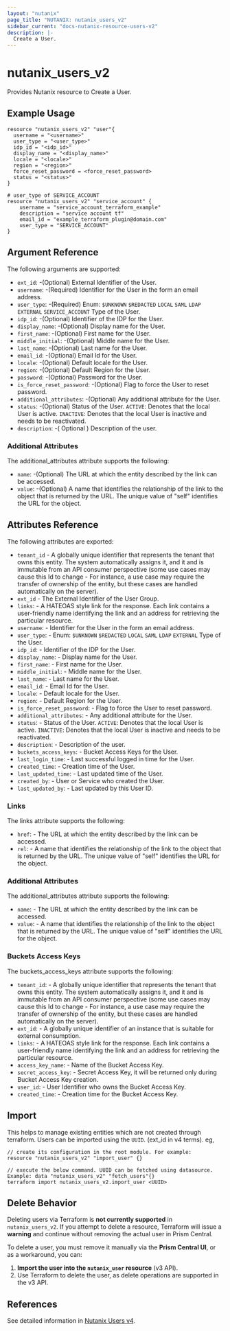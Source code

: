 ```yaml
---
layout: "nutanix"
page_title: "NUTANIX: nutanix_users_v2"
sidebar_current: "docs-nutanix-resource-users-v2"
description: |-
  Create a User.
---
```


# nutanix_users_v2

Provides Nutanix resource to Create a User.

## Example Usage

```hcl
resource "nutanix_users_v2" "user"{
  username = "<username>"
  user_type = "<user_type>"
  idp_id = "<idp_id>"
  display_name = "<display_name>"
  locale = "<locale>"
  region = "<region>"
  force_reset_password = <force_reset_password>
  status = "<status>"
}

# user_type of SERVICE_ACCOUNT
resource "nutanix_users_v2" "service_account" {
	username = "service_account_terraform_example"
	description = "service account tf"
	email_id = "example_terraform_plugin@domain.com"
	user_type = "SERVICE_ACCOUNT"
}
```

## Argument Reference

The following arguments are supported:

- `ext_id`: -(Optional) External Identifier of the User.
- `username`: -(Required) Identifier for the User in the form an email address.
- `user_type`: -(Required) Enum: `$UNKNOWN` `$REDACTED` `LOCAL` `SAML` `LDAP` `EXTERNAL` `SERVICE_ACCOUNT`
  Type of the User.
- `idp_id`: -(Optional) Identifier of the IDP for the User.
- `display_name`: -(Optional) Display name for the User.
- `first_name`: -(Optional) First name for the User.
- `middle_initial`: -(Optional) Middle name for the User.
- `last_name`: -(Optional) Last name for the User.
- `email_id`: -(Optional) Email Id for the User.
- `locale`: -(Optional) Default locale for the User.
- `region`: -(Optional) Default Region for the User.
- `password`: -(Optional) Password for the User.
- `is_force_reset_password`: -(Optional) Flag to force the User to reset password.
- `additional_attributes`: -(Optional) Any additional attribute for the User.
- `status`: -(Optional) Status of the User. `ACTIVE`: Denotes that the local User is active. `INACTIVE`: Denotes that the local User is inactive and needs to be reactivated.
- `description`: -( Optional ) Description of the user.

### Additional Attributes

The additional_attributes attribute supports the following:

- `name`: -(Optional) The URL at which the entity described by the link can be accessed.
- `value`: -(Optional) A name that identifies the relationship of the link to the object that is returned by the URL. The unique value of "self" identifies the URL for the object.

## Attributes Reference

The following attributes are exported:

- `tenant_id` - A globally unique identifier that represents the tenant that owns this entity. The system automatically assigns it, and it and is immutable from an API consumer perspective (some use cases may cause this Id to change - For instance, a use case may require the transfer of ownership of the entity, but these cases are handled automatically on the server).
- `ext_id` - The External Identifier of the User Group.
- `links`: - A HATEOAS style link for the response. Each link contains a user-friendly name identifying the link and an address for retrieving the particular resource.
- `username`: - Identifier for the User in the form an email address.
- `user_type`: - Enum: `$UNKNOWN` `$REDACTED` `LOCAL` `SAML` `LDAP` `EXTERNAL`
  Type of the User.
- `idp_id`: - Identifier of the IDP for the User.
- `display_name`: - Display name for the User.
- `first_name`: - First name for the User.
- `middle_initial`: - Middle name for the User.
- `last_name`: - Last name for the User.
- `email_id`: - Email Id for the User.
- `locale`: - Default locale for the User.
- `region`: - Default Region for the User.
- `is_force_reset_password`: - Flag to force the User to reset password.
- `additional_attributes`: - Any additional attribute for the User.
- `status`: - Status of the User. `ACTIVE`: Denotes that the local User is active. `INACTIVE`: Denotes that the local User is inactive and needs to be reactivated.
- `description`: - Description of the user.
- `buckets_access_keys`: - Bucket Access Keys for the User.
- `last_login_time`: - Last successful logged in time for the User.
- `created_time`: - Creation time of the User.
- `last_updated_time`: - Last updated time of the User.
- `created_by`: - User or Service who created the User.
- `last_updated_by`: - Last updated by this User ID.

### Links

The links attribute supports the following:

- `href`: - The URL at which the entity described by the link can be accessed.
- `rel`: - A name that identifies the relationship of the link to the object that is returned by the URL. The unique value of "self" identifies the URL for the object.

### Additional Attributes

The additional_attributes attribute supports the following:

- `name`: - The URL at which the entity described by the link can be accessed.
- `value`: - A name that identifies the relationship of the link to the object that is returned by the URL. The unique value of "self" identifies the URL for the object.

### Buckets Access Keys

The buckets_access_keys attribute supports the following:

- `tenant_id`: - A globally unique identifier that represents the tenant that owns this entity. The system automatically assigns it, and it and is immutable from an API consumer perspective (some use cases may cause this Id to change - For instance, a use case may require the transfer of ownership of the entity, but these cases are handled automatically on the server).
- `ext_id`: - A globally unique identifier of an instance that is suitable for external consumption.
- `links`: - A HATEOAS style link for the response. Each link contains a user-friendly name identifying the link and an address for retrieving the particular resource.
- `access_key_name`: - Name of the Bucket Access Key.
- `secret_access_key`: - Secret Access Key, it will be returned only during Bucket Access Key creation.
- `user_id`: - User Identifier who owns the Bucket Access Key.
- `created_time`: - Creation time for the Bucket Access Key.

## Import

This helps to manage existing entities which are not created through terraform. Users can be imported using the `UUID`. (ext_id in v4 terms). eg,

```hcl
// create its configuration in the root module. For example:
resource "nutanix_users_v2" "import_user" {}

// execute the below command. UUID can be fetched using datasource. Example: data "nutanix_users_v2" "fetch_users"{}
terraform import nutanix_users_v2.import_user <UUID>
```

## Delete Behavior

Deleting users via Terraform is **not currently supported** in `nutanix_users_v2`.
If you attempt to delete a resource, Terraform will issue a **warning** and continue without removing the actual user in Prism Central.

To delete a user, you must remove it manually via the **Prism Central UI**, or as a workaround, you can:

1. **Import the user into the `nutanix_user` resource** (v3 API).
2. Use Terraform to delete the user, as delete operations are supported in the v3 API.

## References

See detailed information in [Nutanix Users v4](https://developers.nutanix.com/api-reference?namespace=iam&version=v4.0#tag/Users/operation/createUser).
